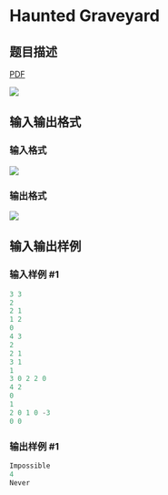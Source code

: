 # Haunted Graveyard

## 题目描述

[problemUrl]: https://uva.onlinejudge.org/index.php?option=com_onlinejudge&Itemid=8&category=244&page=show_problem&problem=3354

[PDF](https://uva.onlinejudge.org/external/122/p12202.pdf)

![](https://cdn.luogu.com.cn/upload/vjudge_pic/UVA12202/7d7f37c6b2eec15cc3d9b39497bb9906213d4a28.png)

## 输入输出格式

### 输入格式

![](https://cdn.luogu.com.cn/upload/vjudge_pic/UVA12202/86b7ae0b377faf8a0e2213c429104575e4f75746.png)

### 输出格式

![](https://cdn.luogu.com.cn/upload/vjudge_pic/UVA12202/02927a474ffd7f726b4252dc826cee70cf3d7c6d.png)

## 输入输出样例

### 输入样例 #1

```cpp
3 3
2
2 1
1 2
0
4 3
2
2 1
3 1
1
3 0 2 2 0
4 2
0
1
2 0 1 0 -3
0 0
```


### 输出样例 #1

```cpp
Impossible
4
Never
```


